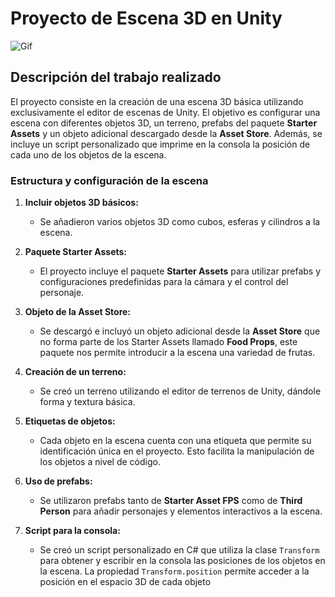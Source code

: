 # Proyecto de Escena 3D en Unity

![Gif](sample.gif)

## Descripción del trabajo realizado

El proyecto consiste en la creación de una escena 3D básica utilizando exclusivamente el editor de escenas de Unity. El objetivo es configurar una escena con diferentes objetos 3D, un terreno, prefabs del paquete **Starter Assets** y un objeto adicional descargado desde la **Asset Store**. Además, se incluye un script personalizado que imprime en la consola la posición de cada uno de los objetos de la escena.

### Estructura y configuración de la escena

1. **Incluir objetos 3D básicos:**
   - Se añadieron varios objetos 3D como cubos, esferas y cilindros a la escena.
   
2. **Paquete Starter Assets:**
   - El proyecto incluye el paquete **Starter Assets** para utilizar prefabs y configuraciones predefinidas para la cámara y el control del personaje.
   
3. **Objeto de la Asset Store:**
   - Se descargó e incluyó un objeto adicional desde la **Asset Store** que no forma parte de los Starter Assets llamado **Food Props**, este paquete nos permite introducir a la escena una variedad de frutas.
   
4. **Creación de un terreno:**
   - Se creó un terreno utilizando el editor de terrenos de Unity, dándole forma y textura básica.
   
5. **Etiquetas de objetos:**
   - Cada objeto en la escena cuenta con una etiqueta que permite su identificación única en el proyecto. Esto facilita la manipulación de los objetos a nivel de código.
   
6. **Uso de prefabs:**
   - Se utilizaron prefabs tanto de **Starter Asset FPS** como de **Third Person** para añadir personajes y elementos interactivos a la escena.

7. **Script para la consola:**
   - Se creó un script personalizado en C# que utiliza la clase `Transform` para obtener y escribir en la consola las posiciones de los objetos en la escena. La propiedad `Transform.position` permite acceder a la posición en el espacio 3D de cada objeto
